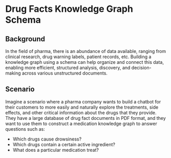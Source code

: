 # Drug Facts Knowledge Graph Schema

## Background

In the field of pharma, there is an abundance of data available, ranging from clinical research, drug warning labels, patient records, etc. Building a knowledge graph using a schema can help organize and connect this data, enabling more efficient, structured analysis, discovery, and decision-making across various unstructured documents.

## Scenario

Imagine a scenario where a pharma company wants to build a chatbot for their customers to more easily and naturally explore the treatments, side effects, and other critical information about the drugs that they provide. They have a large database of drug fact documents in PDF format, and they want to use them to construct a medication knowledge graph to answer questions such as:

- Which drugs cause drowsiness?
- Which drugs contain a certain active ingredient?
- What does a particular medication treat?

